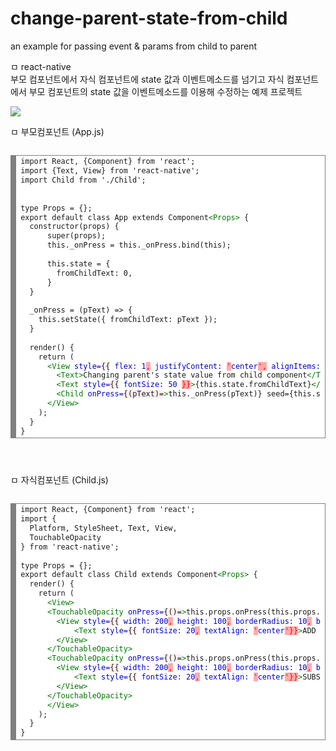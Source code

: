 # change-parent-state-from-child
an example for passing event &amp; params from child to parent


ㅁ react-native <br/>
부모 컴포넌트에서 자식 컴포넌트에 state 값과 이벤트메소드를 넘기고 
자식 컴포넌트에서 부모 컴포넌트의 state 값을 이벤트메소드를 이용해 수정하는 예제 프로젝트

<img src="http://repo-cdn.dgmit.net:53535/github/change-parent-state-from-child/run_example.png"/>


ㅁ 부모컴포넌트 (App.js)
<pre>
<code>
<!-- HTML generated using hilite.me --><div style="background: #ffffff; overflow:auto;width:auto;border:solid gray;border-width:.1em .1em .1em .8em;padding:.2em .6em;"><pre style="margin: 0; line-height: 125%">import React, {Component} from &#39;react&#39;;
import {Text, View} from &#39;react-native&#39;;
import Child from &#39;./Child&#39;;


type Props = {};
export default class App extends Component<span style="color: #007700">&lt;Props&gt;</span> {
  constructor(props) {
      super(props);
      this._onPress = this._onPress.bind(this);

      this.state = {
        fromChildText: 0,
      }
  }

  _onPress = (pText) =&gt; {
    this.setState({ fromChildText: pText });
  }

  render() {
    return (
      <span style="color: #007700">&lt;View</span> <span style="color: #0000CC">style=</span><span style="background-color: #fff0f0">{{</span> <span style="color: #0000CC">flex:</span> <span style="color: #0000CC">1</span><span style="color: #FF0000; background-color: #FFAAAA">,</span> <span style="color: #0000CC">justifyContent:</span> <span style="color: #FF0000; background-color: #FFAAAA">&#39;</span><span style="color: #0000CC">center</span><span style="color: #FF0000; background-color: #FFAAAA">&#39;,</span> <span style="color: #0000CC">alignItems:</span> <span style="color: #FF0000; background-color: #FFAAAA">&#39;</span><span style="color: #0000CC">center</span><span style="color: #FF0000; background-color: #FFAAAA">&#39;,</span> <span style="color: #0000CC">flexDirection:</span> <span style="color: #FF0000; background-color: #FFAAAA">&#39;</span><span style="color: #0000CC">column</span><span style="color: #FF0000; background-color: #FFAAAA">&#39;</span> <span style="color: #FF0000; background-color: #FFAAAA">}}</span><span style="color: #007700">&gt;</span>
        <span style="color: #007700">&lt;Text&gt;</span>Changing parent&#39;s state value from child component<span style="color: #007700">&lt;/Text&gt;</span>
        <span style="color: #007700">&lt;Text</span> <span style="color: #0000CC">style=</span><span style="background-color: #fff0f0">{{</span> <span style="color: #0000CC">fontSize:</span> <span style="color: #0000CC">50</span> <span style="color: #FF0000; background-color: #FFAAAA">}}</span><span style="color: #007700">&gt;</span>{this.state.fromChildText}<span style="color: #007700">&lt;/Text&gt;</span>
        <span style="color: #007700">&lt;Child</span> <span style="color: #0000CC">onPress=</span><span style="background-color: #fff0f0">{(pText)=</span><span style="color: #007700">&gt;</span>this._onPress(pText)} seed={this.state.fromChildText}/&gt;
      <span style="color: #007700">&lt;/View&gt;</span>
    );
  }
}
</pre></div>

  </code>
</pre>

ㅁ 자식컴포넌트 (Child.js)
<pre>
<code>
<!-- HTML generated using hilite.me --><div style="background: #ffffff; overflow:auto;width:auto;border:solid gray;border-width:.1em .1em .1em .8em;padding:.2em .6em;"><pre style="margin: 0; line-height: 125%">import React, {Component} from &#39;react&#39;;
import {
  Platform, StyleSheet, Text, View,
  TouchableOpacity
} from &#39;react-native&#39;;

type Props = {};
export default class Child extends Component<span style="color: #007700">&lt;Props&gt;</span> {
  render() {
    return (
      <span style="color: #007700">&lt;View&gt;</span>
      <span style="color: #007700">&lt;TouchableOpacity</span> <span style="color: #0000CC">onPress=</span><span style="background-color: #fff0f0">{()=</span><span style="color: #007700">&gt;</span>this.props.onPress(this.props.seed + 10)}&gt;
        <span style="color: #007700">&lt;View</span> <span style="color: #0000CC">style=</span><span style="background-color: #fff0f0">{{</span> <span style="color: #0000CC">width:</span> <span style="color: #0000CC">200</span><span style="color: #FF0000; background-color: #FFAAAA">,</span> <span style="color: #0000CC">height:</span> <span style="color: #0000CC">100</span><span style="color: #FF0000; background-color: #FFAAAA">,</span> <span style="color: #0000CC">borderRadius:</span> <span style="color: #0000CC">10</span><span style="color: #FF0000; background-color: #FFAAAA">,</span> <span style="color: #0000CC">borderWidth:</span> <span style="color: #0000CC">1</span><span style="color: #FF0000; background-color: #FFAAAA">,</span> <span style="color: #0000CC">padding:</span> <span style="color: #0000CC">10</span><span style="color: #FF0000; background-color: #FFAAAA">,</span> <span style="color: #FF0000; background-color: #FFAAAA">}}</span><span style="color: #007700">&gt;</span>
            <span style="color: #007700">&lt;Text</span> <span style="color: #0000CC">style=</span><span style="background-color: #fff0f0">{{</span> <span style="color: #0000CC">fontSize:</span> <span style="color: #0000CC">20</span><span style="color: #FF0000; background-color: #FFAAAA">,</span> <span style="color: #0000CC">textAlign:</span> <span style="color: #FF0000; background-color: #FFAAAA">&#39;</span><span style="color: #0000CC">center</span><span style="color: #FF0000; background-color: #FFAAAA">&#39;}}</span><span style="color: #007700">&gt;</span>ADD 10 TO PARENT&#39;s STATE VALUE<span style="color: #007700">&lt;/Text&gt;</span>
        <span style="color: #007700">&lt;/View&gt;</span>
      <span style="color: #007700">&lt;/TouchableOpacity&gt;</span>
      <span style="color: #007700">&lt;TouchableOpacity</span> <span style="color: #0000CC">onPress=</span><span style="background-color: #fff0f0">{()=</span><span style="color: #007700">&gt;</span>this.props.onPress(this.props.seed - 10)}&gt;
        <span style="color: #007700">&lt;View</span> <span style="color: #0000CC">style=</span><span style="background-color: #fff0f0">{{</span> <span style="color: #0000CC">width:</span> <span style="color: #0000CC">200</span><span style="color: #FF0000; background-color: #FFAAAA">,</span> <span style="color: #0000CC">height:</span> <span style="color: #0000CC">100</span><span style="color: #FF0000; background-color: #FFAAAA">,</span> <span style="color: #0000CC">borderRadius:</span> <span style="color: #0000CC">10</span><span style="color: #FF0000; background-color: #FFAAAA">,</span> <span style="color: #0000CC">borderWidth:</span> <span style="color: #0000CC">1</span><span style="color: #FF0000; background-color: #FFAAAA">,</span> <span style="color: #0000CC">padding:</span> <span style="color: #0000CC">10</span><span style="color: #FF0000; background-color: #FFAAAA">,</span> <span style="color: #FF0000; background-color: #FFAAAA">}}</span><span style="color: #007700">&gt;</span>
            <span style="color: #007700">&lt;Text</span> <span style="color: #0000CC">style=</span><span style="background-color: #fff0f0">{{</span> <span style="color: #0000CC">fontSize:</span> <span style="color: #0000CC">20</span><span style="color: #FF0000; background-color: #FFAAAA">,</span> <span style="color: #0000CC">textAlign:</span> <span style="color: #FF0000; background-color: #FFAAAA">&#39;</span><span style="color: #0000CC">center</span><span style="color: #FF0000; background-color: #FFAAAA">&#39;}}</span><span style="color: #007700">&gt;</span>SUBSTRACT 10 TO PARENT&#39;s STATE VALUE<span style="color: #007700">&lt;/Text&gt;</span>
        <span style="color: #007700">&lt;/View&gt;</span>
      <span style="color: #007700">&lt;/TouchableOpacity&gt;</span>
      <span style="color: #007700">&lt;/View&gt;</span>
    );
  }
}
</pre></div>
  </code>
</pre>
